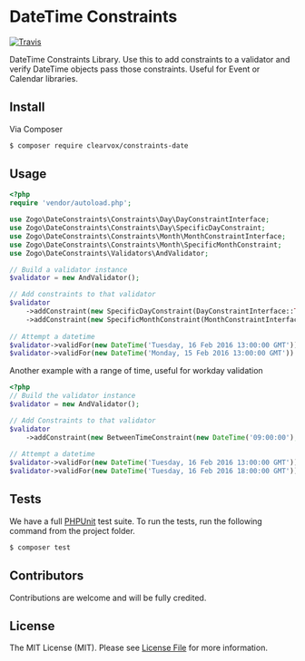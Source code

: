 # DateTime Constraints
[![Travis](https://img.shields.io/travis/clearvox/constraints-date-php.svg?style=flat-square)]()

DateTime Constraints Library. Use this to add constraints to a validator and verify DateTime objects pass those constraints. Useful for Event or Calendar libraries.

## Install
Via Composer 
```bash
$ composer require clearvox/constraints-date
```

## Usage

```php
<?php
require 'vendor/autoload.php';

use Zogo\DateConstraints\Constraints\Day\DayConstraintInterface;
use Zogo\DateConstraints\Constraints\Day\SpecificDayConstraint;
use Zogo\DateConstraints\Constraints\Month\MonthConstraintInterface;
use Zogo\DateConstraints\Constraints\Month\SpecificMonthConstraint;
use Zogo\DateConstraints\Validators\AndValidator;

// Build a validator instance
$validator = new AndValidator();

// Add constraints to that validator
$validator
    ->addConstraint(new SpecificDayConstraint(DayConstraintInterface::TUESDAY))
    ->addConstraint(new SpecificMonthConstraint(MonthConstraintInterface::FEBRUARY))
    
// Attempt a datetime
$validator->validFor(new DateTime('Tuesday, 16 Feb 2016 13:00:00 GMT')) // true
$validator->validFor(new DateTime('Monday, 15 Feb 2016 13:00:00 GMT')) // false

```

Another example with a range of time, useful for workday validation

```php
<?php
// Build the validator instance
$validator = new AndValidator();

// Add Constraints to that validator
$validator
    ->addConstraint(new BetweenTimeConstraint(new DateTime('09:00:00'), new DateTime('17:00:00'))
    
// Attempt a datetime
$validator->validFor(new DateTime('Tuesday, 16 Feb 2016 13:00:00 GMT')) // true
$validator->validFor(new DateTime('Tuesday, 16 Feb 2016 18:00:00 GMT')) // false
```

## Tests

We have a full [PHPUnit](https://phpunit.de) test suite. To run the tests, run the following command from the project folder.
```bash
$ composer test
```

## Contributors

Contributions are welcome and will be fully credited.

## License

The MIT License (MIT). Please see [License File](LICENSE) for more information.
